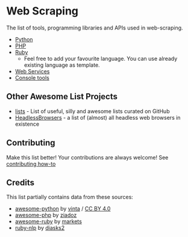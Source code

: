 # Web Scraping

The list of tools, programming libraries and APIs used in web-scraping.

* [Python](http://github.com/lorien/web-scraping/blob/master/python.md)
* [PHP](http://github.com/lorien/web-scraping/blob/master/php.md)
* [Ruby](http://github.com/lorien/web-scraping/blob/master/ruby.md)
  * Feel free to add your favourite language. You can use already existing language as template.
* [Web Services](http://github.com/lorien/web-scraping/blob/master/web_services.md)
* [Console tools](http://github.com/lorien/web-scraping/blob/master/console_tools.md)

## Other Awesome List Projects
* [lists](https://github.com/jnv/lists) - List of useful, silly and awesome lists curated on GitHub
* [HeadlessBrowsers](https://github.com/dhamaniasad/HeadlessBrowsers) - a list of (almost) all headless web browsers in existence

## Contributing

Make this list better! Your contributions are always welcome! See [contributing how-to](https://github.com/lorien/web-scraping/blob/master/CONTRIBUTING.md)

## Credits
This list partially contains data from these sources:
* [awesome-python](https://github.com/vinta/awesome-python) by [vinta](https://github.com/vinta) / [CC BY 4.0](http://creativecommons.org/licenses/by/4.0/)
* [awesome-php](https://github.com/ziadoz/awesome-php) by [ziadoz](https://github.com/ziadoz)
* [awesome-ruby](https://github.com/markets/awesome-ruby) by [markets](https://github.com/markets)
* [ruby-nlp](https://github.com/diasks2/ruby-nlp) by [diasks2](https://github.com/diasks2)
